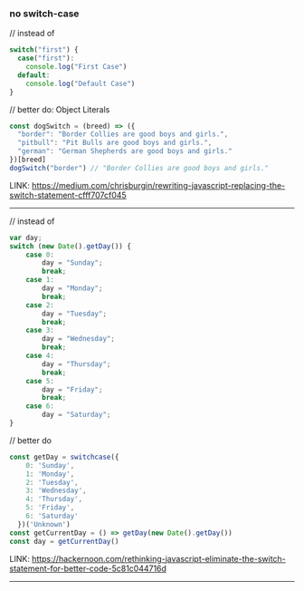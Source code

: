 ### no switch-case



// instead of
```javascript
switch("first") {
  case("first"):
    console.log("First Case")
  default:
    console.log("Default Case")
}
```

// better do: Object Literals
```javascript
const dogSwitch = (breed) => ({
  "border": "Border Collies are good boys and girls.",
  "pitbull": "Pit Bulls are good boys and girls.",
  "german": "German Shepherds are good boys and girls."
})[breed]
dogSwitch("border") // "Border Collies are good boys and girls."
```

LINK:
https://medium.com/chrisburgin/rewriting-javascript-replacing-the-switch-statement-cfff707cf045

---

// instead of
```javascript
var day;
switch (new Date().getDay()) {
    case 0:
        day = "Sunday";
        break;
    case 1:
        day = "Monday";
        break;
    case 2:
        day = "Tuesday";
        break;
    case 3:
        day = "Wednesday";
        break;
    case 4:
        day = "Thursday";
        break;
    case 5:
        day = "Friday";
        break;
    case 6:
        day = "Saturday";
}
```


// better do
```javascript
const getDay = switchcase({
    0: 'Sunday',
    1: 'Monday',
    2: 'Tuesday',
    3: 'Wednesday',
    4: 'Thursday',
    5: 'Friday',
    6: 'Saturday'
  })('Unknown')
const getCurrentDay = () => getDay(new Date().getDay())
const day = getCurrentDay()
```

LINK:
https://hackernoon.com/rethinking-javascript-eliminate-the-switch-statement-for-better-code-5c81c044716d

---

